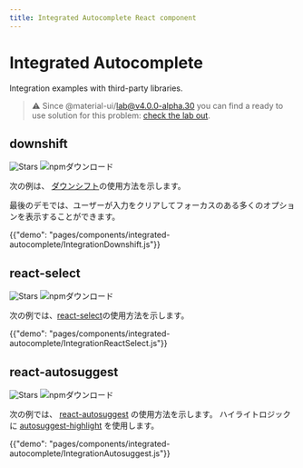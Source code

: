 ```yaml
---
title: Integrated Autocomplete React component
---
```


# Integrated Autocomplete

<p class="description">Integration examples with third-party libraries.</p>

> ⚠️ Since @material-ui/lab@v4.0.0-alpha.30 you can find a ready to use solution for this problem: [check the lab out](/components/autocomplete/).

## downshift

![Stars](https://img.shields.io/github/stars/paypal/downshift.svg?style=social&label=Stars) ![npmダウンロード](https://img.shields.io/npm/dm/downshift.svg)

次の例は、 [ダウンシフト](https://github.com/downshift-js/downshift)の使用方法を示します。

最後のデモでは、ユーザーが入力をクリアしてフォーカスのある多くのオプションを表示することができます。

{{"demo": "pages/components/integrated-autocomplete/IntegrationDownshift.js"}}

## react-select

![Stars](https://img.shields.io/github/stars/JedWatson/react-select.svg?style=social&label=Stars) ![npmダウンロード](https://img.shields.io/npm/dm/react-select.svg)

次の例では、[react-select](https://github.com/JedWatson/react-select)の使用方法を示します。

{{"demo": "pages/components/integrated-autocomplete/IntegrationReactSelect.js"}}

## react-autosuggest

![Stars](https://img.shields.io/github/stars/moroshko/react-autosuggest.svg?style=social&label=Stars) ![npmダウンロード](https://img.shields.io/npm/dm/react-autosuggest.svg)

次の例では、 [react-autosuggest](https://github.com/moroshko/react-autosuggest) の使用方法を示します。 ハイライトロジックに [autosuggest-highlight](https://www.npmjs.com/package/autosuggest-highlight) を使用します。

{{"demo": "pages/components/integrated-autocomplete/IntegrationAutosuggest.js"}}
